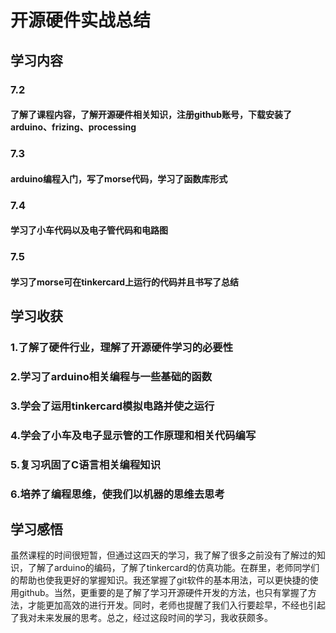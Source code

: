 # 开源硬件实战总结
## 学习内容
### 7.2
#### 了解了课程内容，了解开源硬件相关知识，注册github账号，下载安装了arduino、frizing、processing
### 7.3
#### arduino编程入门，写了morse代码，学习了函数库形式
### 7.4
#### 学习了小车代码以及电子管代码和电路图
### 7.5
#### 学习了morse可在tinkercard上运行的代码并且书写了总结
## 学习收获
### 1.了解了硬件行业，理解了开源硬件学习的必要性
### 2.学习了arduino相关编程与一些基础的函数
### 3.学会了运用tinkercard模拟电路并使之运行
### 4.学会了小车及电子显示管的工作原理和相关代码编写
### 5.复习巩固了C语言相关编程知识
### 6.培养了编程思维，使我们以机器的思维去思考
## 学习感悟
虽然课程的时间很短暂，但通过这四天的学习，我了解了很多之前没有了解过的知识，了解了arduino的编码，了解了tinkercard的仿真功能。在群里，老师同学们的帮助也使我更好的掌握知识。我还掌握了git软件的基本用法，可以更快捷的使用github。当然，更重要的是了解了学习开源硬件开发的方法，也只有掌握了方法，才能更加高效的进行开发。同时，老师也提醒了我们入行要趁早，不经也引起了我对未来发展的思考。总之，经过这段时间的学习，我收获颇多。
